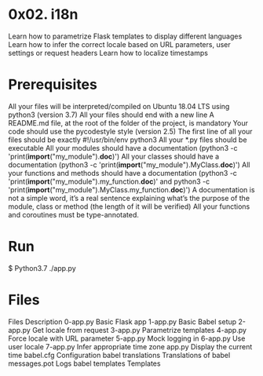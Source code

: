 # 0x02. i18n
Learn how to parametrize Flask templates to display different languages
Learn how to infer the correct locale based on URL parameters, user settings or request headers
Learn how to localize timestamps

# Prerequisites
All your files will be interpreted/compiled on Ubuntu 18.04 LTS using python3 (version 3.7)
All your files should end with a new line
A README.md file, at the root of the folder of the project, is mandatory
Your code should use the pycodestyle style (version 2.5)
The first line of all your files should be exactly #!/usr/bin/env python3
All your *.py files should be executable
All your modules should have a documentation (python3 -c 'print(__import__("my_module").__doc__)')
All your classes should have a documentation (python3 -c 'print(__import__("my_module").MyClass.__doc__)')
All your functions and methods should have a documentation (python3 -c 'print(__import__("my_module").my_function.__doc__)' and python3 -c 'print(__import__("my_module").MyClass.my_function.__doc__)')
A documentation is not a simple word, it’s a real sentence explaining what’s the purpose of the module, class or method (the length of it will be verified)
All your functions and coroutines must be type-annotated.

# Run
$ Python3.7 ./app.py

# Files
Files	Description
0-app.py	Basic Flask app
1-app.py	Basic Babel setup
2-app.py	Get locale from request
3-app.py	Parametrize templates
4-app.py	Force locale with URL parameter
5-app.py	Mock logging in
6-app.py	Use user locale
7-app.py	Infer appropriate time zone
app.py	Display the current time
babel.cfg	Configuration babel
translations	Translations of babel
messages.pot	Logs babel
templates	Templates
